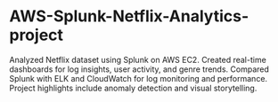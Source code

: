 # AWS-Splunk-Netflix-Analytics-project
Analyzed Netflix dataset using Splunk on AWS EC2. Created real-time dashboards for log insights, user activity, and genre trends. Compared Splunk with ELK and CloudWatch for log monitoring and performance. Project highlights include anomaly detection and visual storytelling.
